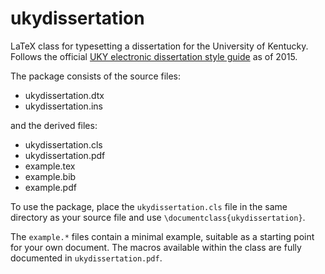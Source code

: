 ukydissertation
===============

LaTeX class for typesetting a dissertation for the University of
Kentucky. Follows the official
[UKY electronic dissertation style guide](http://www.research.uky.edu/gs/CurrentStudents/electronic_dissertation_instructions.html)
as of 2015.

The package consists of the source files:
- ukydissertation.dtx
- ukydissertation.ins

and the derived files:
- ukydissertation.cls
- ukydissertation.pdf
- example.tex
- example.bib
- example.pdf

To use the package, place the `ukydissertation.cls` file in the same
directory as your source file and use `\documentclass{ukydissertation}`.

The `example.*` files contain a minimal example, suitable as a
starting point for your own document. The macros available within the
class are fully documented in `ukydissertation.pdf`.
